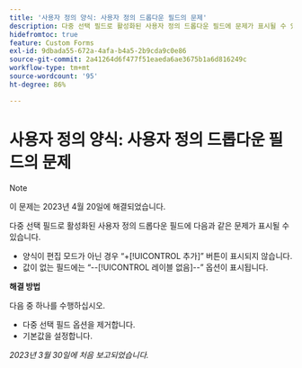 ```yaml
---
title: '사용자 정의 양식: 사용자 정의 드롭다운 필드의 문제'
description: 다중 선택 필드로 활성화된 사용자 정의 드롭다운 필드에 문제가 표시될 수 있습니다.
hidefromtoc: true
feature: Custom Forms
exl-id: 9dbada55-672a-4afa-b4a5-2b9cda9c0e86
source-git-commit: 2a41264d6f477f51eaeda6ae3675b1a6d816249c
workflow-type: tm+mt
source-wordcount: '95'
ht-degree: 86%

---
```


# 사용자 정의 양식: 사용자 정의 드롭다운 필드의 문제

>[!NOTE]
>
>이 문제는 2023년 4월 20일에 해결되었습니다.

다중 선택 필드로 활성화된 사용자 정의 드롭다운 필드에 다음과 같은 문제가 표시될 수 있습니다.

* 양식이 편집 모드가 아닌 경우 “+[!UICONTROL 추가]” 버튼이 표시되지 않습니다.
* 값이 없는 필드에는 “--[!UICONTROL 레이블 없음]--” 옵션이 표시됩니다.

**해결 방법**

다음 중 하나를 수행하십시오.

* 다중 선택 필드 옵션을 제거합니다.
* 기본값을 설정합니다.

_2023년 3월 30일에 처음 보고되었습니다._
